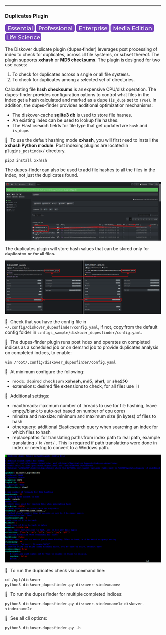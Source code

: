 ___
### Duplicates Plugin

![Image: Essential Edition Label](images/button_edition_essential.png)&nbsp;![Image: Professional Edition Label](images/button_edition_professional.png)&nbsp;![Image: Enterprise Edition Label](images/button_edition_enterprise.png)&nbsp;![Image: AJA Diskover Media Edition Label](images/button_edition_media.png)&nbsp;![Image: Life Science Edition Label](images/button_edition_life_science.png)

The Diskover duplicate plugin (dupes-finder) leverages post processing of index to check for duplicates, across all file systems, or subset thereof. The plugin supports **xxhash** or **MD5 checksums**. The plugin is designed for two use cases:

1. To check for duplicates across a single or all file systems.
1. To check for duplicates among a selected set of directories.

Calculating file **hash checksums** is an expensive CPU/disk operation. The dupes-finder provides configuration options to control what files in the index get a hash calculated and marked as a dupe (`is_dupe` set to `True`). In addition, the dupes-finder provides additional optimization mechanisms:

- The diskover-cache **sqlite3 db** is used to store file hashes.
- An existing index can be used to lookup file hashes.
- The Elasticsearch fields for file type that get updated are `hash` and `is_dupe`.

🔴 &nbsp;To use the default hashing mode **xxhash**, you will first need to install the **xxhash Python module**. Post indexing plugins are located in `plugins_postindex/` directory.
```
pip3 install xxhash
```

The dupes-finder can also be used to add file hashes to all the files in the index, not just the duplicates found.

![Image: Duplicate Plugin Results](images/image_plugins_dupes_finder_diskover_ui_results_pane.png)

The duplicates plugin will store hash values that can be stored only for duplicates or for all files.

![Image: Hash Values](images/image_plugins_dupes_finder_hash_values_in_file_attributes.png)

🔴 &nbsp;Check that you have the config file in `~/.config/diskover_dupesfinder/config.yaml`, if not, copy from the default config folder in `configs_sample/diskover_dupesfinder/config.yaml`.

🔴 &nbsp;The dupes-finder plugin runs post index and  operates on completed indices as a scheduled job or on  demand job to provide  duplicates analysis on completed indices, to enable:
```
vim /root/.config/diskover_dupesfinder/config.yaml
```

🔴 &nbsp;At minimum configure the following:
- mode: desired checksum **xxhash**, **md5**, **sha1**, or **sha256**
- extensions: desired file extensions to check, for all files use `[]`

🔴 &nbsp;Additional settings:
- maxthreads: maximum number of threads to use for file hashing, leave empty/blank to auto-set based on number of cpu cores
- minsize and maxsize: minimum and maximum size (in bytes) of files to hash
- otherquery: additional Elasticsearch query when searching an index for which files to hash
- replacepaths: for translating paths from index path to real path, example translating `/` to `/mnt/` . This is required if path translations were done in index or needing to convert to a Windows path.

![Image: Dupes-Finder Configuration](images/image_plugins_dupes_finder_config.png)

🔴 &nbsp;To run the duplicates check via command line:
```
cd /opt/diskover
python3 diskover_dupesfinder.py diskover-<indexname>
```

🔴 &nbsp;To run the dupes finder for multiple completed indices:
```
python3 diskover-dupesfinder.py diskover-<indexname1> diskover-<indexname2>
```

🔴 &nbsp;See all cli options:
```
python3 diskover-dupesfinder.py -h
```
